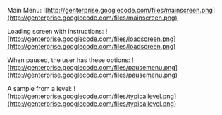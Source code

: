 Main Menu:
![http://genterprise.googlecode.com/files/mainscreen.png](http://genterprise.googlecode.com/files/mainscreen.png)

Loading screen with instructions:
![http://genterprise.googlecode.com/files/loadscreen.png](http://genterprise.googlecode.com/files/loadscreen.png)

When paused, the user has these options:
![http://genterprise.googlecode.com/files/pausemenu.png](http://genterprise.googlecode.com/files/pausemenu.png)

A sample from a level:
![http://genterprise.googlecode.com/files/typicallevel.png](http://genterprise.googlecode.com/files/typicallevel.png)